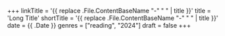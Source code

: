 +++
linkTitle = '{{ replace .File.ContentBaseName "-" " " | title }}'
title = 'Long Title'
shortTitle = '{{ replace .File.ContentBaseName "-" " " | title }}'
date = {{ .Date }}
genres = ["reading", "2024"]
draft = false
+++
